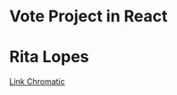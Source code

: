 # Vote Project in React
# Rita Lopes


[Link Chromatic](https://61204aaf6d0396003a80d8e6-fttgykznpz.chromatic.com/?path=/story/votacao-cabine--exemplo-1)
